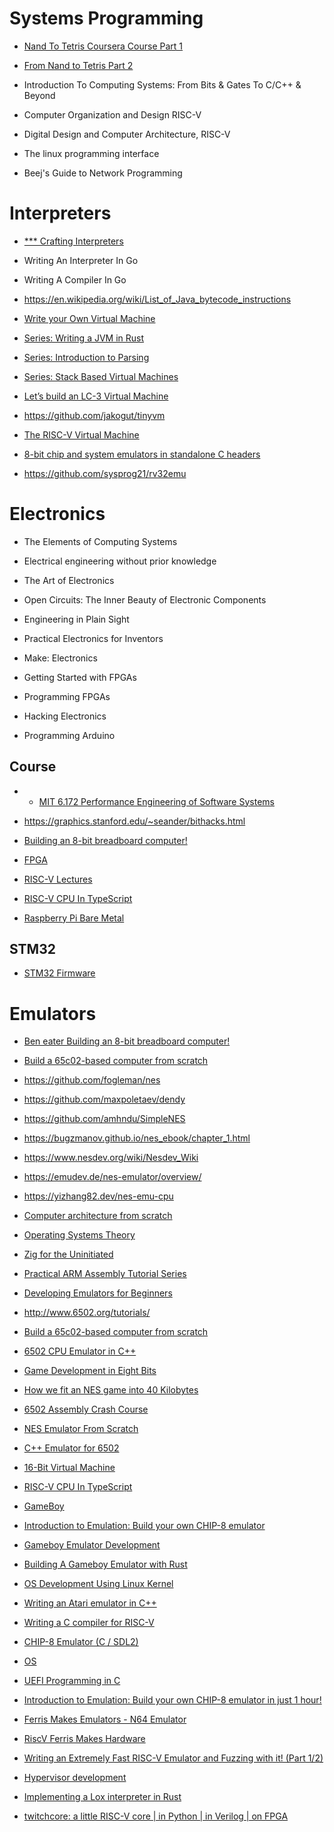 # Systems Programming

* [Nand To Tetris Coursera Course Part 1](https://www.youtube.com/playlist?list=PLNMIACtpT9BfztU0P92qlw8Gd4vxvvfT1)
* [From Nand to Tetris Part 2](https://www.youtube.com/playlist?list=PLrDd_kMiAuNmllp9vuPqCuttC1XL9VyVh)

* Introduction To Computing Systems: From Bits & Gates To C/C++ & Beyond
* Computer Organization and Design RISC-V
* Digital Design and Computer Architecture, RISC-V

* The linux programming interface

* Beej's Guide to Network Programming

# Interpreters

* [ *** Crafting Interpreters](https://craftinginterpreters.com/contents.html)
* Writing An Interpreter In Go
* Writing A Compiler In Go

* https://en.wikipedia.org/wiki/List_of_Java_bytecode_instructions

* [Write your Own Virtual Machine](https://www.jmeiners.com/lc3-vm/)
* [Series: Writing a JVM in Rust](https://andreabergia.com/series/writing-a-jvm-in-rust/)
* [Series: Introduction to Parsing](https://andreabergia.com/series/introduction-to-parsing/)
* [Series: Stack Based Virtual Machines](https://andreabergia.com/series/stack-based-virtual-machines/)
* [Let’s build an LC-3 Virtual Machine](https://www.rodrigoaraujo.me/posts/lets-build-an-lc-3-virtual-machine/)

* https://github.com/jakogut/tinyvm
* [The RISC-V Virtual Machine](https://github.com/LekKit/RVVM)
* [8-bit chip and system emulators in standalone C headers](https://github.com/floooh/chips)
* https://github.com/sysprog21/rv32emu


# Electronics

* The Elements of Computing Systems

* Electrical engineering without prior knowledge

* The Art of Electronics

* Open Circuits: The Inner Beauty of Electronic Components
* Engineering in Plain Sight

* Practical Electronics for Inventors
* Make: Electronics

* Getting Started with FPGAs
* Programming FPGAs

* Hacking Electronics
* Programming Arduino

## Course

* * [MIT 6.172 Performance Engineering of Software Systems](https://www.youtube.com/playlist?list=PLUl4u3cNGP63VIBQVWguXxZZi0566y7Wf)
* https://graphics.stanford.edu/~seander/bithacks.html

* [Building an 8-bit breadboard computer!](https://www.youtube.com/playlist?list=PLowKtXNTBypGqImE405J2565dvjafglHU)

* [FPGA](https://www.youtube.com/playlist?list=PL3by7evD3F52On-ws9pcdQuEL-rYbNNFB)

* [RISC-V Lectures](https://www.youtube.com/playlist?list=PL3by7evD3F53Dz2RiB47Ztp9l_piGVuus)

* [RISC-V CPU In TypeScript](https://www.youtube.com/playlist?list=PLP29wDx6QmW4sXTvFYgbHrLygqH8_oNEH)

* [Raspberry Pi Bare Metal](https://www.youtube.com/playlist?list=PLVxiWMqQvhg9FCteL7I0aohj1_YiUx1x8)

## STM32

* [STM32 Firmware](https://www.youtube.com/playlist?list=PLXSyc11qLa1a4Tqbz228dPZfMrs-KRpzA)

# Emulators

* [Ben eater Building an 8-bit breadboard computer!](https://www.youtube.com/playlist?list=PLowKtXNTBypGqImE405J2565dvjafglHU)
* [Build a 65c02-based computer from scratch](https://www.youtube.com/playlist?list=PLowKtXNTBypFbtuVMUVXNR0z1mu7dp7eH)

* https://github.com/fogleman/nes
* https://github.com/maxpoletaev/dendy
* https://github.com/amhndu/SimpleNES

* https://bugzmanov.github.io/nes_ebook/chapter_1.html
* https://www.nesdev.org/wiki/Nesdev_Wiki
* https://emudev.de/nes-emulator/overview/
* https://yizhang82.dev/nes-emu-cpu

* [Computer architecture from scratch](https://www.youtube.com/playlist?list=PL9vTTBa7QaQOoMfpP3ztvgyQkPWDPfJez)
* [Operating Systems Theory](https://www.youtube.com/playlist?list=PL9vTTBa7QaQPdvEuMTqS9McY-ieaweU8M)

* [Zig for the Uninitiated](https://www.youtube.com/playlist?list=PLpAgOnc-f1-mn47HLcLM85LDU-2TenGGR)

* [Practical ARM Assembly Tutorial Series](https://www.youtube.com/playlist?list=PLn_It163He32Ujm-l_czgEBhbJjOUgFhg)

* [Developing Emulators for Beginners](https://www.youtube.com/watch?v=zsieM03Sofo)

* http://www.6502.org/tutorials/

* [Build a 65c02-based computer from scratch](https://www.youtube.com/playlist?list=PLowKtXNTBypFbtuVMUVXNR0z1mu7dp7eH)
* [6502 CPU Emulator in C++](https://www.youtube.com/playlist?list=PLLwK93hM93Z13TRzPx9JqTIn33feefl37)
* [Game Development in Eight Bits](https://www.youtube.com/watch?v=TPbroUDHG0s)
* [How we fit an NES game into 40 Kilobytes](https://www.youtube.com/watch?v=ZWQ0591PAxM)
* [6502 Assembly Crash Course](https://www.youtube.com/playlist?list=PLgvDB6LWam2WvoFvh8tlUqbqw92qWM0aP)
* [NES Emulator From Scratch](https://www.youtube.com/playlist?list=PLrOv9FMX8xJHqMvSGB_9G9nZZ_4IgteYf)
* [C++ Emulator for 6502](https://www.youtube.com/playlist?list=PLZ51_5WcvDvCoG-YgmXJEJ69L79YUpMW9)

* [16-Bit Virtual Machine](https://www.youtube.com/playlist?list=PLP29wDx6QmW5DdwpdwHCRJsEubS5NrQ9b)
* [RISC-V CPU In TypeScript](https://www.youtube.com/playlist?list=PLP29wDx6QmW4sXTvFYgbHrLygqH8_oNEH)
* [GameBoy](https://www.youtube.com/playlist?list=PLP29wDx6QmW6sfQpsO2qNfCGDaKCUJDSC)

* [Introduction to Emulation: Build your own CHIP-8 emulator](https://www.youtube.com/watch?v=YHkBgR6yvbY)

* [Gameboy Emulator Development](https://www.youtube.com/playlist?list=PLVxiWMqQvhg_yk4qy2cSC3457wZJga_e5)
* [Building A Gameboy Emulator with Rust](https://www.youtube.com/playlist?list=PLye7LM1YVhDHR4TGMklN3tMt_J2jIrn1w)

* [OS Development Using Linux Kernel](https://www.youtube.com/playlist?list=PLVxiWMqQvhg8ZisiOBLAVkhLOYCkzTst0)

* [Writing an Atari emulator in C++](https://www.youtube.com/playlist?list=PLJ0INvSnPQjPqw4SiiSVMCDAb3dllSs_M)
* [Writing a C compiler for RISC-V](https://www.youtube.com/playlist?list=PLJ0INvSnPQjPfrip7WlE29yFfYkMfjWu4)

* [CHIP-8 Emulator (C / SDL2)](https://www.youtube.com/playlist?list=PLT7NbkyNWaqbyBMzdySdqjnfUFxt8rnU_)
* [OS](https://www.youtube.com/playlist?list=PLT7NbkyNWaqajsw8Xh7SP9KJwjfpP8TNX)
* [UEFI Programming in C](https://www.youtube.com/playlist?list=PLT7NbkyNWaqZYHNLtOZ1MNxOt8myP5K0p)

* [Introduction to Emulation: Build your own CHIP-8 emulator in just 1 hour!](https://www.youtube.com/watch?v=YHkBgR6yvbY)

* [Ferris Makes Emulators - N64 Emulator](https://www.youtube.com/playlist?list=PL-sXmdrqqYYcznDg4xwAJWQgNL2gRray2)
* [RiscV Ferris Makes Hardware](https://www.youtube.com/playlist?list=PL-sXmdrqqYYfGDt62AkTCF9opF4uLFieq)

* [Writing an Extremely Fast RISC-V Emulator and Fuzzing with it! (Part 1/2)](https://www.youtube.com/watch?v=jOmWZbJoPCU)
* [Hypervisor development](https://www.youtube.com/playlist?list=PLSkhUfcCXvqFJAuFbABktmLaQvJwKxJ3i)

* [Implementing a Lox interpreter in Rust](https://www.youtube.com/watch?v=mNOLaw-_Buc)

* [twitchcore: a little RISC-V core | in Python | in Verilog | on FPGA](https://www.youtube.com/watch?v=camQ9QeBY9Q)
